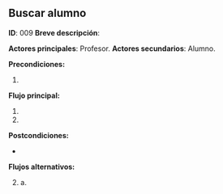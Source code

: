 ## Buscar alumno

**ID**: 009
**Breve descripción**: 

**Actores principales**: Profesor.
**Actores secundarios**: Alumno.

**Precondiciones:**

1. 


**Flujo principal:**

1. 
2. 
**Postcondiciones:**

* 

**Flujos alternativos:**

2. a.
